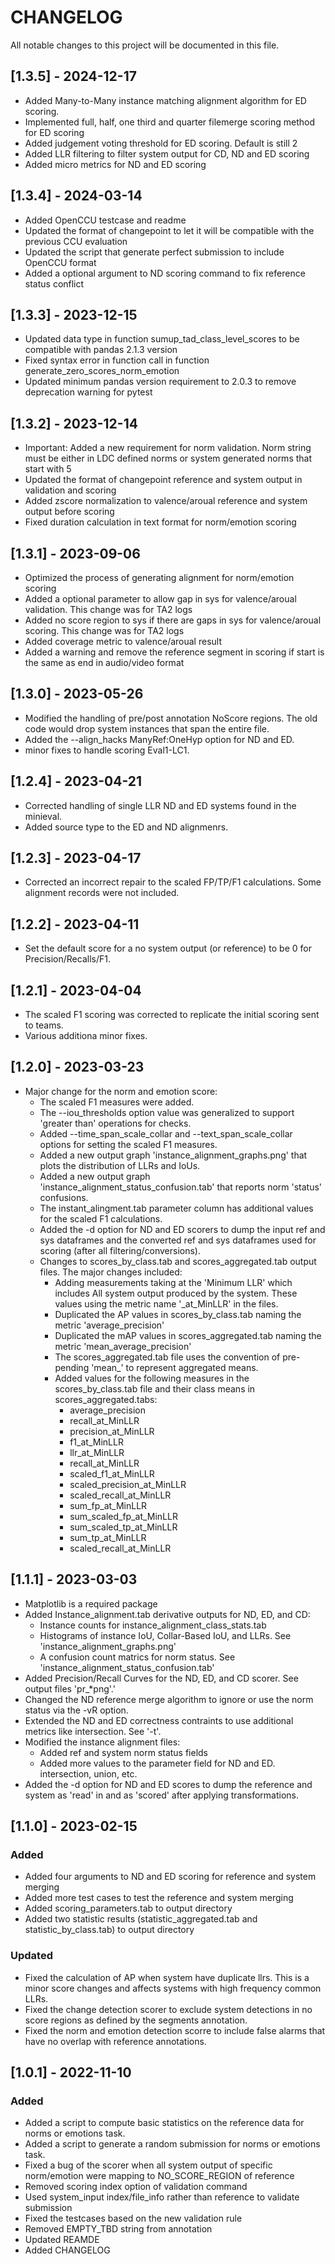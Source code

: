# CHANGELOG
All notable changes to this project will be documented in this file.

## [1.3.5] - 2024-12-17
- Added Many-to-Many instance matching alignment algorithm for ED scoring.
- Implemented full, half, one third and quarter filemerge scoring method for ED scoring
- Added judgement voting threshold for ED scoring. Default is still 2
- Added LLR filtering to filter system output for CD, ND and ED scoring
- Added micro metrics for ND and ED scoring

## [1.3.4] - 2024-03-14
- Added OpenCCU testcase and readme
- Updated the format of changepoint to let it will be compatible with the previous CCU evaluation
- Updated the script that generate perfect submission to include OpenCCU format
- Added a optional argument to ND scoring command to fix reference status conflict

## [1.3.3] - 2023-12-15
- Updated data type in function sumup_tad_class_level_scores to be compatible with pandas 2.1.3 version
- Fixed syntax error in function call in function generate_zero_scores_norm_emotion
- Updated minimum pandas version requirement to 2.0.3 to remove deprecation warning for pytest

## [1.3.2] - 2023-12-14
- Important: Added a new requirement for norm validation. Norm string must be either in LDC defined norms or system generated norms that start with 5
- Updated the format of changepoint reference and system output in validation and scoring
- Added zscore normalization to valence/aroual reference and system output before scoring
- Fixed duration calculation in text format for norm/emotion scoring

## [1.3.1] - 2023-09-06
- Optimized the process of generating alignment for norm/emotion scoring
- Added a optional parameter to allow gap in sys for valence/aroual validation. This change was for TA2 logs
- Added no score region to sys if there are gaps in sys for valence/aroual scoring. This change was for TA2 logs
- Added coverage metric to valence/aroual result
- Added a warning and remove the reference segment in scoring if start is the same as end in audio/video format

## [1.3.0] - 2023-05-26
- Modified the handling of pre/post annotation NoScore regions.  The old code would drop system instances that span the entire file.
- Added the  --align_hacks ManyRef:OneHyp option for ND and ED.
- minor fixes to handle scoring Eval1-LC1.

## [1.2.4] - 2023-04-21
- Corrected handling of single LLR ND and ED systems found in the minieval.
- Added source type to the ED and ND alignmenrs.

## [1.2.3] - 2023-04-17
- Corrected an incorrect repair to the scaled FP/TP/F1 calculations.  Some alignment records were not included.

## [1.2.2] - 2023-04-11
- Set the default score for a no system output (or reference) to be 0 for Precision/Recalls/F1.

## [1.2.1] - 2023-04-04
- The scaled F1 scoring was corrected to replicate the initial scoring sent to teams.
- Various additiona minor fixes.

## [1.2.0] - 2023-03-23
- Major change for the norm and emotion score:
  - The scaled F1 measures were added.
  - The --iou_thresholds option value was generalized to support 'greater than' operations for checks.
  - Added --time_span_scale_collar and --text_span_scale_collar options for setting the scaled F1 measures.
  - Added a new output graph 'instance_alignment_graphs.png' that plots the distribution of LLRs and IoUs.
  - Added a new output graph 'instance_alignment_status_confusion.tab' that reports norm 'status' confusions.
  - The instant_alingment.tab parameter column has additional values for the scaled F1 calculations. 
  - Added the -d option for ND and ED scorers to dump the input ref and sys dataframes and the converted ref and sys
    dataframes used for scoring (after all filtering/conversions).
  - Changes to scores_by_class.tab and scores_aggregated.tab output files.  The major changes included:
    - Adding measurements taking at the 'Minimum LLR' which includes All system output produced by the system.
      These values using the metric name '_at_MinLLR' in the files.
    - Duplicated the AP values in scores_by_class.tab naming the metric 'average_precision'
    - Duplicated the mAP values in scores_aggregated.tab naming the metric 'mean_average_precision'
    - The scores_aggregated.tab file uses the convention of pre-pending 'mean_' to represent aggregated means.
    - Added values for the following measures in the scores_by_class.tab file and their class means in
      scores_aggregated.tabs:
      - average_precision
      - recall_at_MinLLR
      - precision_at_MinLLR
      - f1_at_MinLLR
      - llr_at_MinLLR
      - recall_at_MinLLR
      - scaled_f1_at_MinLLR
      - scaled_precision_at_MinLLR
      - scaled_recall_at_MinLLR
      - sum_fp_at_MinLLR
      - sum_scaled_fp_at_MinLLR
      - sum_scaled_tp_at_MinLLR
      - sum_tp_at_MinLLR
      - scaled_recall_at_MinLLR

## [1.1.1] - 2023-03-03
- Matplotlib is a required package
- Added Instance_alignment.tab derivative outputs for ND, ED, and CD:
  - Instance counts for instance_alignment_class_stats.tab
  - Histograms of instance IoU, Collar-Based IoU, and LLRs. See 'instance_alignment_graphs.png'
  - A confusion count matrics for norm status.  See 'instance_alignment_status_confusion.tab'
- Added Precision/Recall Curves for the ND, ED, and CD scorer.  See output files 'pr_*png'.'
- Changed the ND reference merge algorithm to ignore or use the norm status via the -vR option.
- Extended the ND and ED correctness contraints to use additional metrics like intersection.  See '-t'.
- Modified the instance alignment files:
  - Added ref and system norm status fields
  - Added more values to the parameter field for ND and ED. intersection, union, etc.
- Added the -d option for ND and ED scores to dump the reference and system as 'read' in and as 'scored' after applying transformations.

## [1.1.0] - 2023-02-15
### Added
- Added four arguments to ND and ED scoring for reference and system merging
- Added more test cases to test the reference and system merging
- Added scoring_parameters.tab to output directory
- Added two statistic results (statistic_aggregated.tab and statistic_by_class.tab) to output directory

### Updated
- Fixed the calculation of AP when system have duplicate llrs.  This is a minor score changes and affects systems with high frequency common LLRs.
- Fixed the change detection scorer to exclude system detections in no score regions as defined by the segments annotation.
- Fixed the norm and emotion detection scorre to include false alarms that have no overlap with reference annotations.

## [1.0.1] - 2022-11-10
### Added
- Added a script to compute basic statistics on the reference data for norms or emotions task.
- Added a script to generate a random submission for norms or emotions task.
- Fixed a bug of the scorer when all system output of specific norm/emotion were mapping to NO_SCORE_REGION of reference
- Removed scoring index option of validation command
- Used system_input index/file_info rather than reference to validate submission
- Fixed the testcases based on the new validation rule
- Removed EMPTY_TBD string from annotation
- Updated REAMDE
- Added CHANGELOG

